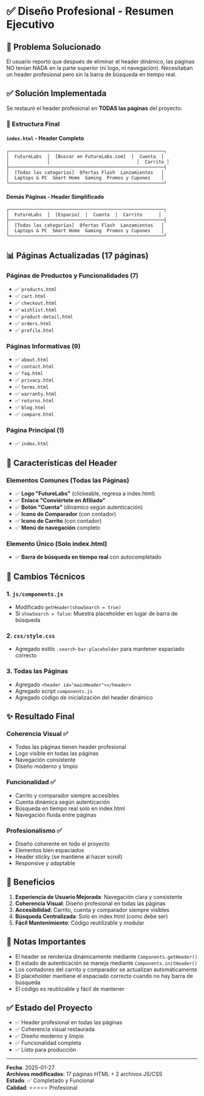 # ✅ Diseño Profesional - Resumen Ejecutivo

## 🎯 Problema Solucionado

El usuario reportó que después de eliminar el header dinámico, las páginas NO tenían NADA en la parte superior (ni logo, ni navegación). Necesitaban un header profesional pero sin la barra de búsqueda en tiempo real.

## ✅ Solución Implementada

Se restauró el header profesional en **TODAS las páginas** del proyecto:

### 📍 Estructura Final

#### `index.html` - Header Completo
```
┌─────────────────────────────────────────────────────────┐
│  FutureLabs  │  [Buscar en FutureLabs.com]  │  Cuenta  │
│              │                                │  Carrito │
├─────────────────────────────────────────────────────────┤
│  [Todas las categorías]  Ofertas Flash  Lanzamientos   │
│  Laptops & PC  Smart Home  Gaming  Promos y Cupones    │
└─────────────────────────────────────────────────────────┘
```

#### Demás Páginas - Header Simplificado
```
┌─────────────────────────────────────────────────────────┐
│  FutureLabs  │  [Espacio]  │  Cuenta  │  Carrito      │
├─────────────────────────────────────────────────────────┤
│  [Todas las categorías]  Ofertas Flash  Lanzamientos   │
│  Laptops & PC  Smart Home  Gaming  Promos y Cupones    │
└─────────────────────────────────────────────────────────┘
```

## 📊 Páginas Actualizadas (17 páginas)

### Páginas de Productos y Funcionalidades (7)
- ✅ `products.html`
- ✅ `cart.html`
- ✅ `checkout.html`
- ✅ `wishlist.html`
- ✅ `product-detail.html`
- ✅ `orders.html`
- ✅ `profile.html`

### Páginas Informativas (9)
- ✅ `about.html`
- ✅ `contact.html`
- ✅ `faq.html`
- ✅ `privacy.html`
- ✅ `terms.html`
- ✅ `warranty.html`
- ✅ `returns.html`
- ✅ `blog.html`
- ✅ `compare.html`

### Página Principal (1)
- ✅ `index.html`

## 🎨 Características del Header

### Elementos Comunes (Todas las Páginas)
- ✅ **Logo "FutureLabs"** (clickeable, regresa a index.html)
- ✅ **Enlace "Conviértete en Afiliado"**
- ✅ **Botón "Cuenta"** (dinámico según autenticación)
- ✅ **Icono de Comparador** (con contador)
- ✅ **Icono de Carrito** (con contador)
- ✅ **Menú de navegación** completo

### Elemento Único (Solo index.html)
- ✅ **Barra de búsqueda en tiempo real** con autocompletado

## 🔧 Cambios Técnicos

### 1. `js/components.js`
- Modificado `getHeader(showSearch = true)`
- Si `showSearch = false`: Muestra placeholder en lugar de barra de búsqueda

### 2. `css/style.css`
- Agregado estilo `.search-bar-placeholder` para mantener espaciado correcto

### 3. Todas las Páginas
- Agregado `<header id="mainHeader"></header>`
- Agregado script `components.js`
- Agregado código de inicialización del header dinámico

## ✨ Resultado Final

### Coherencia Visual ✅
- Todas las páginas tienen header profesional
- Logo visible en todas las páginas
- Navegación consistente
- Diseño moderno y limpio

### Funcionalidad ✅
- Carrito y comparador siempre accesibles
- Cuenta dinámica según autenticación
- Búsqueda en tiempo real solo en index.html
- Navegación fluida entre páginas

### Profesionalismo ✅
- Diseño coherente en todo el proyecto
- Elementos bien espaciados
- Header sticky (se mantiene al hacer scroll)
- Responsive y adaptable

## 🚀 Beneficios

1. **Experiencia de Usuario Mejorada**: Navegación clara y consistente
2. **Coherencia Visual**: Diseño profesional en todas las páginas
3. **Accesibilidad**: Carrito, cuenta y comparador siempre visibles
4. **Búsqueda Centralizada**: Solo en index.html (como debe ser)
5. **Fácil Mantenimiento**: Código reutilizable y modular

## 📝 Notas Importantes

- El header se renderiza dinámicamente mediante `Components.getHeader()`
- El estado de autenticación se maneja mediante `Components.initHeader()`
- Los contadores del carrito y comparador se actualizan automáticamente
- El placeholder mantiene el espaciado correcto cuando no hay barra de búsqueda
- El código es reutilizable y fácil de mantener

## ✅ Estado del Proyecto

- ✅ Header profesional en todas las páginas
- ✅ Coherencia visual restaurada
- ✅ Diseño moderno y limpio
- ✅ Funcionalidad completa
- ✅ Listo para producción

---

**Fecha**: 2025-01-27  
**Archivos modificados**: 17 páginas HTML + 2 archivos JS/CSS  
**Estado**: ✅ Completado y Funcional  
**Calidad**: ⭐⭐⭐⭐⭐ Profesional


